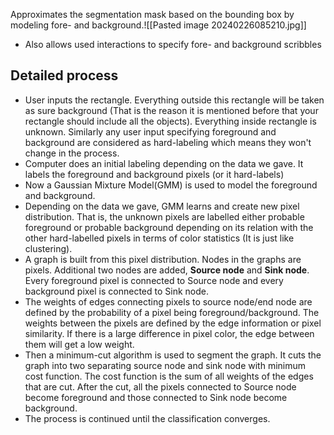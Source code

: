 Approximates the segmentation mask based on the bounding box by modeling fore- and background.![[Pasted image 20240226085210.jpg]]
- Also allows used interactions to specify fore- and background scribbles

## Detailed process
- User inputs the rectangle. Everything outside this rectangle will be taken as sure background (That is the reason it is mentioned before that your rectangle should include all the objects). Everything inside rectangle is unknown. Similarly any user input specifying foreground and background are considered as hard-labeling which means they won't change in the process.
- Computer does an initial labeling depending on the data we gave. It labels the foreground and background pixels (or it hard-labels)
- Now a Gaussian Mixture Model(GMM) is used to model the foreground and background.
- Depending on the data we gave, GMM learns and create new pixel distribution. That is, the unknown pixels are labelled either probable foreground or probable background depending on its relation with the other hard-labelled pixels in terms of color statistics (It is just like clustering).
- A graph is built from this pixel distribution. Nodes in the graphs are pixels. Additional two nodes are added, **Source node** and **Sink node**. Every foreground pixel is connected to Source node and every background pixel is connected to Sink node.
- The weights of edges connecting pixels to source node/end node are defined by the probability of a pixel being foreground/background. The weights between the pixels are defined by the edge information or pixel similarity. If there is a large difference in pixel color, the edge between them will get a low weight.
- Then a minimum-cut algorithm is used to segment the graph. It cuts the graph into two separating source node and sink node with minimum cost function. The cost function is the sum of all weights of the edges that are cut. After the cut, all the pixels connected to Source node become foreground and those connected to Sink node become background.
- The process is continued until the classification converges.